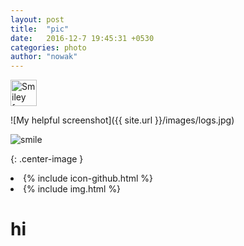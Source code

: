```yaml
---
layout: post
title:  "pic"
date:   2016-12-7 19:45:31 +0530
categories: photo
author: "nowak"
---
```


<img src="http://www.worldpressphoto.org/sites/default/files/styles/gallery_main_image/public/archive/2016/stories/SPS/1/sciel1umbqlvbqhldpqj.jpg?itok=56WQL5hq" alt="Smiley face" height="42" width="42">


![My helpful screenshot]({{ site.url }}/images/logs.jpg)


![smile]

[smile]: includes/IMG_2614.jpg
{: .center-image }

<li>
            {% include icon-github.html %}
 </li>

 
<li>
            {% include img.html %}
 </li>

# hi
